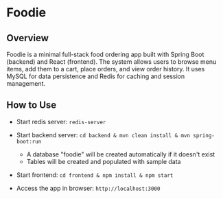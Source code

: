 # Foodie

## Overview

Foodie is a minimal full-stack food ordering app built with Spring Boot (backend) and React (frontend). The system allows users to browse menu items, add them to a cart, place orders, and view order history. It uses MySQL for data persistence and Redis for caching and session management.

## How to Use

- Start redis server: `redis-server`
- Start backend server: `cd backend & mvn clean install & mvn spring-boot:run`

  - A database "foodie" will be created automatically if it doesn't exist
  - Tables will be created and populated with sample data

- Start frontend: `cd frontend & npm install & npm start`
- Access the app in browser: `http://localhost:3000`

<!-- Todo: -->
<!-- ## Key Features
- **Menu Management** : Browse and filter food items by category
- **Shopping Cart** : Add/remove items with quantity management
- **Order Processing** : Submit orders with calculated totals
- **Order History** : View past orders with complete details
- **Caching** : Redis-backed performance optimization -->
